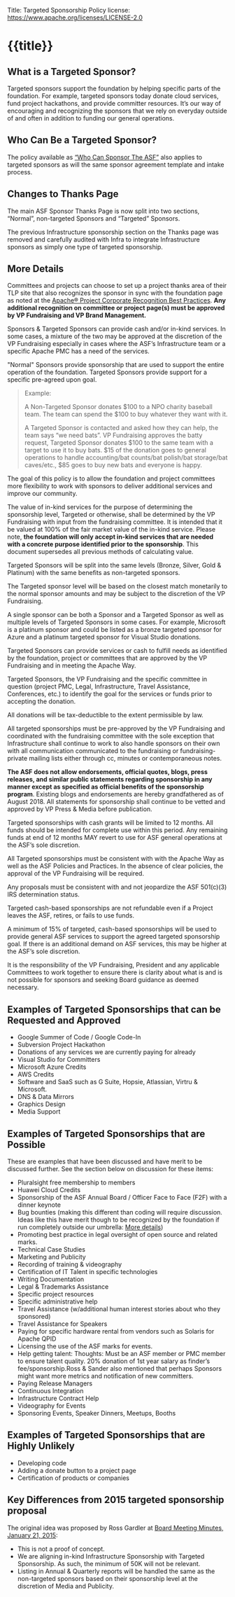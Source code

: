 Title: Targeted Sponsorship Policy
license: https://www.apache.org/licenses/LICENSE-2.0

# {{title}}

## What is a Targeted Sponsor?

Targeted sponsors support the foundation by helping specific parts of the foundation.
For example, targeted sponsors today donate cloud services, fund project hackathons,
and provide committer resources. It’s our way of encouraging and recognizing the
sponsors that we rely on everyday outside of and often in addition to funding our general
operations.

## Who Can Be a Targeted Sponsor?
The policy available as [“Who Can Sponsor The ASF”](/foundation/sponsorship.html#who-can-sponsor-the-asf)
also applies to targeted sponsors as will the same sponsor agreement
template and intake process.

## Changes to Thanks Page

The main ASF Sponsor Thanks Page is now split into two sections, “Normal”,
non-targeted Sponsors and “Targeted” Sponsors.

The previous Infrastructure sponsorship section on the Thanks page was removed and
carefully audited with Infra to integrate Infrastructure sponsors as simply one type of
targeted sponsorship.

## More Details

Committees and projects can choose to set up a project thanks area of their TLP site
that also recognizes the sponsor in sync with the foundation page as noted at
the [Apache® Project Corporate Recognition Best Practices](/foundation/marks/linking).
**Any additional recognition on committee or project page(s) must be approved by VP Fundraising and VP Brand Management.**

Sponsors & Targeted Sponsors can provide cash and/or in-kind services. In some
cases, a mixture of the two may be approved at the discretion of the VP Fundraising
especially in cases where the ASF’s Infrastructure team or a specific Apache PMC has a
need of the services.

"Normal" Sponsors provide sponsorship that are used to support the entire operation of
the foundation. Targeted Sponsors provide support for a specific pre-agreed upon goal.

> Example:
> 
> A Non-Targeted Sponsor donates $100 to a NPO charity baseball team. The
> team can spend the $100 to buy whatever they want with it.
> 
> A Targeted Sponsor is contacted and asked how they can help, the team says
> “we need bats”. VP Fundraising approves the batty request, Targeted Sponsor
> donates $100 to the same team with a target to use it to buy bats. $15 of the
> donation goes to general operations to handle accounting/bat counts/bat
> polish/bat storage/bat caves/etc., $85 goes to buy new bats and everyone is
> happy.

The goal of this policy is to allow the foundation and project committees more flexibility to
work with sponsors to deliver additional services and improve our community.

The value of in-kind services for the purpose of determining the sponsorship level,
Targeted or otherwise, shall be determined by the VP Fundraising with input from the
fundraising committee. It is intended that it be valued at 100% of the fair market value of
the in-kind service. Please note, **the foundation will only accept in-kind services that
are needed with a concrete purpose identified prior to the sponsorship**. This
document supersedes all previous methods of calculating value.

Targeted Sponsors will be split into the same levels (Bronze, Silver, Gold & Platinum)
with the same benefits as non-targeted sponsors.

The Targeted sponsor level will be based on the closest match monetarily to the normal
sponsor amounts and may be subject to the discretion of the VP Fundraising.

A single sponsor can be both a Sponsor and a Targeted Sponsor as well as multiple
levels of Targeted Sponsors in some cases. For example, Microsoft is a platinum
sponsor and could be listed as a bronze targeted sponsor for Azure and a platinum
targeted sponsor for Visual Studio donations.

Targeted Sponsors can provide services or cash to fulfill needs as identified by the
foundation, project or committees that are approved by the VP Fundraising and in
meeting the Apache Way.

Targeted Sponsors, the VP Fundraising and the specific committee in question (project
PMC, Legal, Infrastructure, Travel Assistance, Conferences, etc.) to identify the goal for
the services or funds prior to accepting the donation.

All donations will be tax-deductible to the extent permissible by law.

All targeted sponsorships must be pre-approved by the VP Fundraising and coordinated
with the fundraising committee with the sole exception that Infrastructure shall continue
to work to also handle sponsors on their own with all communication communicated to
the fundraising or fundraising-private mailing lists either through cc, minutes or
contemporaneous notes.

**The ASF does not allow endorsements, official quotes, blogs, press releases, and
similar public statements regarding sponsorship in any manner except as
specified as official benefits of the sponsorship program**. Existing blogs and
endorsements are hereby grandfathered as of August 2018. All statements for
sponsorship shall continue to be vetted and approved by VP Press & Media before
publication.

Targeted sponsorships with cash grants will be limited to 12 months. All funds should be
intended for complete use within this period. Any remaining funds at end of 12 months
MAY revert to use for ASF general operations at the ASF’s sole discretion.

All Targeted sponsorships must be consistent with with the Apache Way as well as the
ASF Policies and Practices. In the absence of clear policies, the approval of the VP
Fundraising will be required.

Any proposals must be consistent with and not jeopardize the ASF 501(c)(3) IRS
determination status.

Targeted cash-based sponsorships are not refundable even if a Project leaves the ASF,
retires, or fails to use funds.

A minimum of 15% of targeted, cash-based sponsorships will be used to provide general
ASF services to support the agreed targeted sponsorship goal. If there is an additional
demand on ASF services, this may be higher at the ASF’s sole discretion.

It is the responsibility of the VP Fundraising, President and any applicable Committees to
work together to ensure there is clarity about what is and is not possible for sponsors
and seeking Board guidance as deemed necessary.

## Examples of Targeted Sponsorships that can be Requested and Approved

- Google Summer of Code / Google Code-In
- Subversion Project Hackathon
- Donations of any services we are currently paying for already
- Visual Studio for Committers
- Microsoft Azure Credits
- AWS Credits
- Software and SaaS such as G Suite, Hopsie, Atlassian, Virtru & Microsoft.
- DNS & Data Mirrors
- Graphics Design
- Media Support

## Examples of Targeted Sponsorships that are Possible

These are examples that have been discussed and have merit to be discussed further. See the
section below on discussion for these items:

- Pluralsight free membership to members
- Huawei Cloud Credits
- Sponsorship of the ASF Annual Board / Officer Face to Face (F2F) with a dinner keynote
- Bug bounties (making this different than coding will require discussion. Ideas like this
have merit though to be recognized by the foundation if run completely outside our
umbrella: [More details](https://blogs.apache.org/foundation/entry/free_and_open_source_security))
- Promoting best practice in legal oversight of open source and related marks.
- Technical Case Studies
- Marketing and Publicity
- Recording of training & videography
- Certification of IT Talent in specific technologies
- Writing Documentation
- Legal & Trademarks Assistance
- Specific project resources
- Specific administrative help
- Travel Assistance (w/additional human interest stories about who they sponsored)
- Travel Assistance for Speakers
- Paying for specific hardware rental from vendors such as Solaris for Apache QPID
- Licensing the use of the ASF marks for events.
- Help getting talent: Thoughts: Must be an ASF member or PMC member to ensure talent
quality. 20% donation of 1st year salary as finder’s fee/sponsorship.Ross & Sander also
mentioned that perhaps Sponsors might want more metrics and notification of new
committers.
- Paying Release Managers
- Continuous Integration
- Infrastructure Contract Help
- Videography for Events
- Sponsoring Events, Speaker Dinners, Meetups, Booths

## Examples of Targeted Sponsorships that are Highly Unlikely

- Developing code
- Adding a donate button to a project page
- Certification of products or companies

## Key Differences from 2015 targeted sponsorship proposal

The original idea was proposed by Ross Gardler at
[Board Meeting Minutes, January 21, 2015](https://whimsy.apache.org/board/minutes/President.html#minutes_2015_01_21):

- This is not a proof of concept.
- We are aligning in-kind Infrastructure Sponsorship with Targeted Sponsorship. As such,
the minimum of 50K will not be relevant.
- Listing in Annual & Quarterly reports will be handled the same as the non-targeted
sponsors based on their sponsorship level at the discretion of Media and Publicity.
